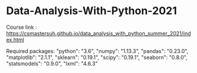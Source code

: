 # Data-Analysis-With-Python-2021
Course link : https://csmastersuh.github.io/data_analysis_with_python_summer_2021/index.html

Required packages:
    "python":       "3.6",
    "numpy":        "1.13.3",
    "pandas":       "0.23.0",
    "matplotlib":   "2.1.1",
    "sklearn":      "0.19.1",
    "scipy":        "0.19.1",
    "seaborn":      "0.8.0",
    "statsmodels":  "0.9.0",
    "lxml":         "4.6.3"
